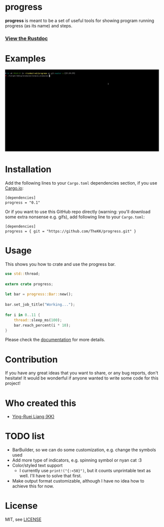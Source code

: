 progress
========

**progress** is meant to be a set of useful tools for showing program running
progress (as its name) and steps. 

### [View the Rustdoc](https://TheKK.github.io/progress/progress)

Examples
========

![progress::Bar](./assets/bar.gif)

Installation
============

Add the following lines to your `Cargo.toml` dependencies section, if you
use [Cargo.io](https://crates.io):

```
[dependencies]
progress = "0.1"
```

Or if you want to use this GitHub repo directly (warning: you'll download some
extra nonsense e.g. gifs), add following line to your `Cargo.toml`:

```
[dependencies]
progress = { git = "https://github.com/TheKK/progress.git" }
```

Usage
=====

This shows you how to crate and use the progress bar.

``` rust
use std::thread;

extern crate progress;

let bar = progress::Bar::new();

bar.set_job_title("Working...");

for i in 0..11 {
    thread::sleep_ms(100);
    bar.reach_percent(i * 10);
}
```

Please check the [documentation](https://TheKK.github.io/progress/progress) for
more details.

Contribution
============

If you have any great ideas that you want to share, or any bug reports, don't hesitate! It would be wonderful if anyone wanted to write some code for this project!

Who created this
===============

- [Ying-Ruei Liang (KK)](https://github.com/TheKK)

TODO list
=========

- BarBuilder, so we can do some customization, e.g. change the symbols used
- Add more type of indicators, e.g. spinning symbol or nyan cat :3
- Color/styled text support
  - I currently use `print!("{:<50}")`, but it counts unprintable text as well. I'll have to solve that first.
- Make output format customizable, although I have no idea how to achieve this
for now.

License
=======

MIT, see [LICENSE](./LICENSE)

